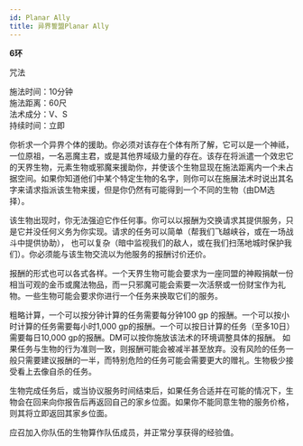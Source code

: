 ```yaml
---
id: Planar Ally
title: 异界誓盟Planar Ally
---
```


**6环**

咒法

施法时间：10分钟  
施法距离：60尺  
法术成分：V、S  
持续时间：立即  


你祈求一个异界个体的援助。你必须对该存在个体有所了解，它可以是一个神祗，一位原祖，一名恶魔主君，或是其他界域级力量的存在。该存在将派遣一个效忠它的天界生物，元素生物或邪魔来援助你，并使该个生物显现在施法距离内一个未占据空间。如果你知道他们中某个特定生物的名字，则你可以在施展法术时说出其名字来请求指派该生物来援，但是你仍然有可能得到一个不同的生物（由DM选择）。


该生物出现时，你无法强迫它作任何事。你可以以报酬为交换请求其提供服务，只是它并没任何义务为你实现。请求的任务可以简单（帮我们飞越峡谷，或在一场战斗中提供协助），
也可以复杂（暗中监视我们的敌人，或在我们扫荡地城时保护我们）。你必须能与该生物交流以为他服务的报酬讨价还价。


报酬的形式也可以各式各样。一个天界生物可能会要求为一座同盟的神殿捐献一份相当可观的金币或魔法物品，而一只邪魔可能会索要一次活祭或一份财宝作为礼物。一些生物可能会要求你进行一个任务来换取它们的服务。


粗略计算，一个可以按分钟计算的任务需要每分钟100 gp
的报酬。一个可以按小时计算的任务需要每小时1,000 gp的报酬。一个可以按日计算的任务（至多10日）需要每日10,000
gp的报酬。DM可以按你施放该法术的环境调整具体的报酬。
如果任务与生物的行为准则一致，则报酬可能会被减半甚至放弃。没有风险的任务一般只需要建议报酬的一半，而特别危险的任务可能会需要更大的赠礼。生物极少接受看上去像自杀的任务。


生物完成任务后，或当协议服务时间结束后，如果任务合适并在可能的情况下，生物会在回来向你报告后再返回自己的家乡位面。如果你不能同意生物的服务价格，则其将立即返回其家乡位面。


应召加入你队伍的生物算作队伍成员，并正常分享获得的经验值。
